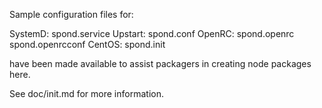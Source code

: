 Sample configuration files for:

SystemD: spond.service
Upstart: spond.conf
OpenRC:  spond.openrc
         spond.openrcconf
CentOS:  spond.init

have been made available to assist packagers in creating node packages here.

See doc/init.md for more information.
